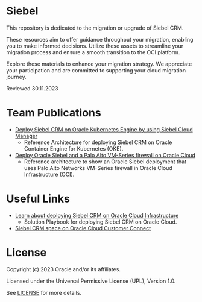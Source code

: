 # Siebel
 
This repository is dedicated to the migration or upgrade of Siebel CRM.

These resources aim to offer guidance throughout your migration, enabling you to make informed decisions. Utilize these assets to streamline your migration process and ensure a smooth transition to the OCI platform.

Explore these materials to enhance your migration strategy. We appreciate your participation and are committed to supporting your cloud migration journey.

Reviewed 30.11.2023

# Team Publications
- [Deploy Siebel CRM on Oracle Kubernetes Engine by using Siebel Cloud Manager](https://docs.oracle.com/en/solutions/deploy-siebel-oke-oci/index.html)
  - Reference Architecture for deploying Siebel CRM on Oracle Container Engine for Kubernetes (OKE).
- [Deploy Oracle Siebel and a Palo Alto VM-Series firewall on Oracle Cloud](https://docs.oracle.com/en/solutions/deploy-oracle-siebel-and-palo-alto/index.html)
  - Reference architecture to show an Oracle Siebel deployment that uses Palo Alto Networks VM-Series firewall in Oracle Cloud Infrastructure (OCI).

# Useful Links

- [Learn about deploying Siebel CRM on Oracle Cloud Infrastructure](https://docs.oracle.com/en/solutions/learn-architecture-deploy-siebel/index.html)
  - Solution Playbook for deploying Siebel CRM on Oracle Cloud.
- [Siebel CRM space on Oracle Cloud Customer Connect](https://community.oracle.com/customerconnect/categories/onprem-siebel-crm)

# License
 
Copyright (c) 2023 Oracle and/or its affiliates.
 
Licensed under the Universal Permissive License (UPL), Version 1.0.
 
See [LICENSE](https://github.com/oracle-devrel/technology-engineering/blob/main/LICENSE) for more details.
